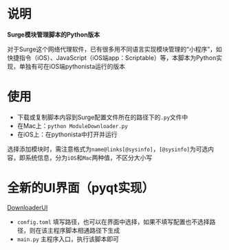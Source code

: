 # 说明
**Surge模块管理脚本的Python版本**

对于Surge这个网络代理软件，已有很多用不同语言实现模块管理的“小程序”，如快捷指令（iOS）、JavaScript（iOS端app：Scriptable）等，本脚本为Python实现，单独有可在iOS端pythonista运行的版本

# 使用
- 下载或复制脚本内容到Surge配置文件所在的路径下的`.py`文件中
-  在Mac上：`python ModuleDownloader.py`
-  在iOS上：在pythonista中打开并运行


选择添加模块时，需注意格式为`name@links[@sysinfo]`，`[@sysinfo]`为可选内容，即系统信息，分为`iOS`和`Mac`两种值，不区分大小写

# 全新的UI界面（pyqt实现）

[DownloaderUI](https://github.com/BlackCCCat/SurgeModuleManager/tree/main/DownloadUI)
- `config.toml` 填写路径，也可以在界面中选择，如果不填写配置也不选择路径，则在该主程序脚本相通路径下生成
- `main.py` 主程序入口，执行该脚本即可